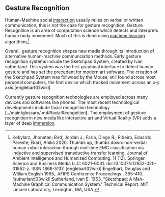 ## Gesture Recognition 

Human-Machine social [interaction](../main/glossary/.md#computer-human_interaction) usually relies on verbal or written communication, this is not the case for gesture recognition. Gesture Recognition is an area of computation science which detects and interprets human body movement. Much of this is done using [machine learning](../main/glossary/.md#machinelearning) algorithims[^kobylarz01wiki]. 

Overall, gesture recognition shapes new media through its introduction of alternative human-machine communciation methods. Early gesture recognition systems include the Sketchpad System, created by Ivan sutherland. This system was the first graphical interface to detect human gesture and has set the precedant for modern art software. The creation of the Sketchpad System was follwoed by the Mouse, still found across most personal computers, the first device which tracked movement across an x-y axis.[englebart02wiki]. 

Currently gesture recognition technologies are employed across many devices and softwares like phones. The most recent technological developments include facial recognition technology [../main/glossary/.md#facialRecognition].  The employment of gesture recognition in new media like interactive art and Virtual Reality (VR) adds a layer of deep [immersion](../main/glossary/.md#immersion). 


[^kobylarz01wiki]:Kobylarz, Jhonatan; Bird, Jordan J.; Faria, Diego R.; Ribeiro, Eduardo Parente; Ekárt, Anikó 2020. Thumbs up, thumbs down: non-verbal human-robot interaction through real-time EMG classification via inductive and supervised transductive transfer learning. Journal of Ambient Intelligence and Humanized Computing. 11 (12). Springer Science and Business Media LLC: 6021–6031. doi:10.1007/s12652-020-01852-z. ISSN 1868-5137.
[englebart02wiki]:Engelbart, Douglas and William English 1968,. AFIPS Conference Proceedings ,  395–410. 
[sutherland03wiki]:Sutherland, Ivan E. 1963. "Sketchpad: A Man-Machine Graphical Communication System." Technical Report. MIT Lincoln Laboratory, Lexington, MA, USA.
